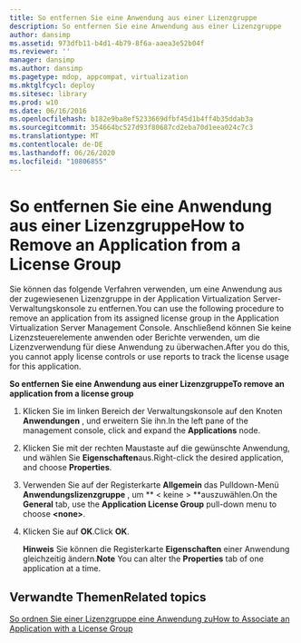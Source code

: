 ```yaml
---
title: So entfernen Sie eine Anwendung aus einer Lizenzgruppe
description: So entfernen Sie eine Anwendung aus einer Lizenzgruppe
author: dansimp
ms.assetid: 973dfb11-b4d1-4b79-8f6a-aaea3e52b04f
ms.reviewer: ''
manager: dansimp
ms.author: dansimp
ms.pagetype: mdop, appcompat, virtualization
ms.mktglfcycl: deploy
ms.sitesec: library
ms.prod: w10
ms.date: 06/16/2016
ms.openlocfilehash: b182e9ba8ef5233669dfbf45d1b4ff4b35ddab3a
ms.sourcegitcommit: 354664bc527d93f80687cd2eba70d1eea024c7c3
ms.translationtype: MT
ms.contentlocale: de-DE
ms.lasthandoff: 06/26/2020
ms.locfileid: "10806855"
---
```

# <span data-ttu-id="7a7a0-103">So entfernen Sie eine Anwendung aus einer Lizenzgruppe</span><span class="sxs-lookup"><span data-stu-id="7a7a0-103">How to Remove an Application from a License Group</span></span>


<span data-ttu-id="7a7a0-104">Sie können das folgende Verfahren verwenden, um eine Anwendung aus der zugewiesenen Lizenzgruppe in der Application Virtualization Server-Verwaltungskonsole zu entfernen.</span><span class="sxs-lookup"><span data-stu-id="7a7a0-104">You can use the following procedure to remove an application from its assigned license group in the Application Virtualization Server Management Console.</span></span> <span data-ttu-id="7a7a0-105">Anschließend können Sie keine Lizenzsteuerelemente anwenden oder Berichte verwenden, um die Lizenzverwendung für diese Anwendung zu überwachen.</span><span class="sxs-lookup"><span data-stu-id="7a7a0-105">After you do this, you cannot apply license controls or use reports to track the license usage for this application.</span></span>

**<span data-ttu-id="7a7a0-106">So entfernen Sie eine Anwendung aus einer Lizenzgruppe</span><span class="sxs-lookup"><span data-stu-id="7a7a0-106">To remove an application from a license group</span></span>**

1.  <span data-ttu-id="7a7a0-107">Klicken Sie im linken Bereich der Verwaltungskonsole auf den Knoten **Anwendungen** , und erweitern Sie ihn.</span><span class="sxs-lookup"><span data-stu-id="7a7a0-107">In the left pane of the management console, click and expand the **Applications** node.</span></span>

2.  <span data-ttu-id="7a7a0-108">Klicken Sie mit der rechten Maustaste auf die gewünschte Anwendung, und wählen Sie **Eigenschaften**aus.</span><span class="sxs-lookup"><span data-stu-id="7a7a0-108">Right-click the desired application, and choose **Properties**.</span></span>

3.  <span data-ttu-id="7a7a0-109">Verwenden Sie auf der Registerkarte **Allgemein** das Pulldown-Menü **Anwendungslizenzgruppe** , um \*\* &lt; keine &gt; \*\*auszuwählen.</span><span class="sxs-lookup"><span data-stu-id="7a7a0-109">On the **General** tab, use the **Application License Group** pull-down menu to choose **&lt;none&gt;**.</span></span>

4.  <span data-ttu-id="7a7a0-110">Klicken Sie auf **OK**.</span><span class="sxs-lookup"><span data-stu-id="7a7a0-110">Click **OK**.</span></span>

    <span data-ttu-id="7a7a0-111">**Hinweis**  Sie können die Registerkarte **Eigenschaften** einer Anwendung gleichzeitig ändern.</span><span class="sxs-lookup"><span data-stu-id="7a7a0-111">**Note** You can alter the **Properties** tab of one application at a time.</span></span>

     

## <span data-ttu-id="7a7a0-112">Verwandte Themen</span><span class="sxs-lookup"><span data-stu-id="7a7a0-112">Related topics</span></span>


[<span data-ttu-id="7a7a0-113">So ordnen Sie einer Lizenzgruppe eine Anwendung zu</span><span class="sxs-lookup"><span data-stu-id="7a7a0-113">How to Associate an Application with a License Group</span></span>](how-to-associate-an-application-with-a-license-group.md)

 

 





